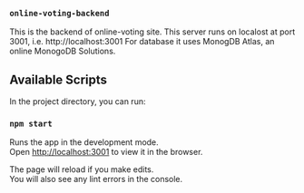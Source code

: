 ### `online-voting-backend`
This is the backend of online-voting site. This server runs on localost at port 3001, i.e. http://localhost:3001 For database it uses MonogDB Atlas, an online MonogoDB Solutions.

## Available Scripts

In the project directory, you can run:

### `npm start`

Runs the app in the development mode.<br>
Open [http://localhost:3001](http://localhost:3001) to view it in the browser.

The page will reload if you make edits.<br>
You will also see any lint errors in the console.

